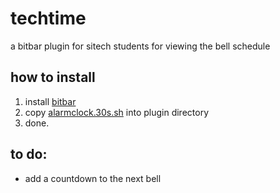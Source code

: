 # techtime
a bitbar plugin for sitech students for viewing the bell schedule

## how to install

1) install [bitbar](https://getbitbar.com/)
2) copy [alarmclock.30s.sh](https://github.com/klamike/techtime/blob/master/alarmclock.30s.sh) into plugin directory
3) done.

## to do:

 - add a countdown to the next bell
